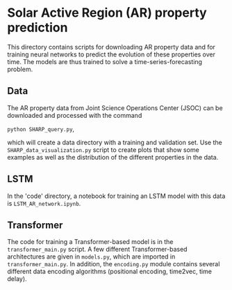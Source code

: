 # Solar Active Region (AR) property prediction

This directory contains scripts for downloading AR property data and for training neural networks to predict the evolution of these properties over time. The models are thus trained to solve a time-series-forecasting problem.

## Data

The AR property data from Joint Science Operations Center (JSOC) can be downloaded and processed with the command

`python SHARP_query.py`,

which will create a data directory with a training and validation set. Use the `SHARP_data_visualization.py` script to create plots that show some examples as well as the distribution of the different properties in the data.

## LSTM

In the 'code' directory, a notebook for training an LSTM model with this data is `LSTM_AR_network.ipynb`.

## Transformer

The code for training a Transformer-based model is in the `transformer_main.py` script. A few different Transformer-based architectures are given in `models.py`, which are imported in `transformer_main.py`. In addition, the `encoding.py` module contains several different data encoding algorithms (positional encoding, time2vec, time delay).